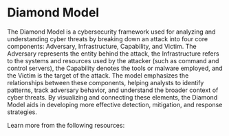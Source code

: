 # Diamond Model

The Diamond Model is a cybersecurity framework used for analyzing and understanding cyber threats by breaking down an attack into four core components: Adversary, Infrastructure, Capability, and Victim. The Adversary represents the entity behind the attack, the Infrastructure refers to the systems and resources used by the attacker (such as command and control servers), the Capability denotes the tools or malware employed, and the Victim is the target of the attack. The model emphasizes the relationships between these components, helping analysts to identify patterns, track adversary behavior, and understand the broader context of cyber threats. By visualizing and connecting these elements, the Diamond Model aids in developing more effective detection, mitigation, and response strategies.

Learn more from the following resources:

